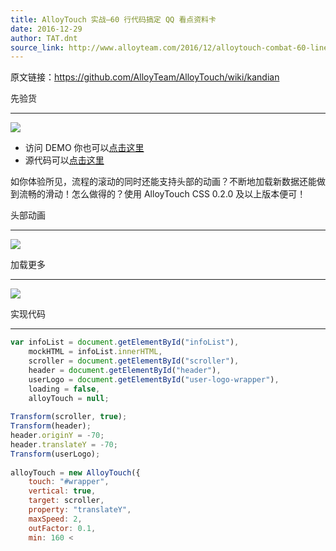 ```yaml
---
title: AlloyTouch 实战–60 行代码搞定 QQ 看点资料卡
date: 2016-12-29
author: TAT.dnt
source_link: http://www.alloyteam.com/2016/12/alloytouch-combat-60-lines-of-code-get-qq-aspect-data-card/
---
```


<!-- {% raw %} - for jekyll -->

原文链接：<https://github.com/AlloyTeam/AlloyTouch/wiki/kandian>

先验货  

* * *

![](http://images2015.cnblogs.com/blog/105416/201612/105416-20161229100016070-1865978262.png)

-   访问 DEMO 你也可以[点击这里](http://alloyteam.github.io/AlloyTouch//refresh/infinite/kandian.html)
-   源代码可以[点击这里](https://github.com/AlloyTeam/AlloyTouch/blob/master/refresh/infinite/kandian.html#L915-L978)

如你体验所见，流程的滚动的同时还能支持头部的动画？不断地加载新数据还能做到流畅的滑动！怎么做得的？使用 AlloyTouch CSS 0.2.0 及以上版本便可！

头部动画  

* * *

![](http://images2015.cnblogs.com/blog/105416/201612/105416-20161229100113867-627323058.gif)

加载更多  

* * *

![](http://images2015.cnblogs.com/blog/105416/201612/105416-20161229100100961-1863388318.gif)

实现代码  

* * *

```javascript
var infoList = document.getElementById("infoList"),
    mockHTML = infoList.innerHTML,
    scroller = document.getElementById("scroller"),
    header = document.getElementById("header"),
    userLogo = document.getElementById("user-logo-wrapper"),
    loading = false,
    alloyTouch = null;
 
Transform(scroller, true);
Transform(header);
header.originY = -70;
header.translateY = -70;
Transform(userLogo);
 
alloyTouch = new AlloyTouch({
    touch: "#wrapper",
    vertical: true,
    target: scroller,
    property: "translateY",
    maxSpeed: 2,
    outFactor: 0.1,
    min: 160 <
```


<!-- {% endraw %} - for jekyll -->